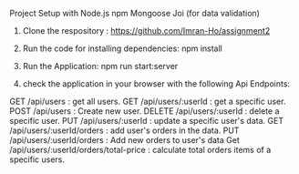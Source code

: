 Project Setup with
Node.js
npm
Mongoose
Joi (for data validation)

1. Clone the respository : https://github.com/Imran-Ho/assignment2

2. Run the code for installing dependencies: npm install

3. Run the Application: npm run start:server

4. check the application in your browser with the following Api Endpoints:

GET /api/users : get all users.
GET /api/users/:userId : get a specific user.
POST /api/users : Create new user.
DELETE /api/users/:userId : delete a specific user.
PUT /api/users/:userId : update a specific user's data.
GET /api/users/:userId/orders : add user's orders in the data.
PUT /api/users/:userId/orders : Add new orders to user's data
Get /api/users/:userId/orders/total-price : calculate total orders items of a specific users.
